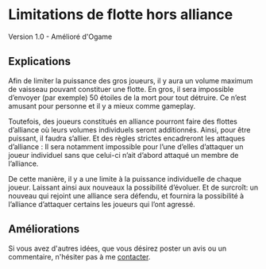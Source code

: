 # Limitations de flotte hors alliance
Version 1.0 - Amélioré d'Ogame

## Explications

Afin de limiter la puissance des gros joueurs, il y aura un volume maximum 
de vaisseau pouvant constituer une flotte. En gros, il sera impossible 
d’envoyer (par exemple) 50 étoiles de la mort pour tout détruire. Ce n’est 
amusant pour personne et il y a mieux comme gameplay.

Toutefois, des joueurs constitués en alliance pourront faire des flottes 
d’alliance où leurs volumes individuels seront additionnés. Ainsi, pour 
être puissant, il faudra s’allier. Et des règles strictes encadreront les 
attaques d’alliance : Il sera notamment impossible pour l’une d’elles 
d’attaquer un joueur individuel sans que celui-ci n’ait d’abord attaqué un 
membre de l’alliance. 

De cette manière, il y a une limite à la puissance individuelle de chaque 
joueur. Laissant ainsi aux nouveaux la possibilité d’évoluer. Et de surcroît: 
un nouveau qui rejoint une alliance sera défendu, et fournira la possibilité 
à l’alliance d’attaquer certains les joueurs qui l’ont agressé.

## Améliorations
Si vous avez d'autres idées, que vous désirez poster un avis ou un commentaire, n'hésiter pas à me [contacter](/#contact).